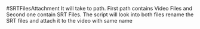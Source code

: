 #SRTFilesAttachment
It will take to path. First path contains Video Files and Second one contain SRT Files. The script will look into both files rename the SRT files and attach it to the video with same name
